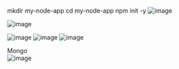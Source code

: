 mkdir my-node-app cd my-node-app npm init -y
![image](https://github.com/user-attachments/assets/8ccc34c2-9567-46b3-a0ae-e8e21f9eabd2)

![image](https://github.com/user-attachments/assets/12b4697b-4fc2-4af7-9ebd-760ac41067ab)



![image](https://github.com/user-attachments/assets/eaf19079-501d-4b9f-9069-caec0bbd0a64)
![image](https://github.com/user-attachments/assets/d1d19d69-993c-4395-9c04-d50c8f76bbe3)
![image](https://github.com/user-attachments/assets/af832e20-7ece-4026-8f61-d2934b051f93)

Mongo  
![image](https://github.com/user-attachments/assets/56f84c37-e6ae-4ab8-8102-00efb6bc36f8)
